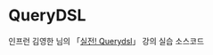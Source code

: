 # QueryDSL

인프런 김영한 님의 「[실전! Querydsl](https://www.inflearn.com/course/Querydsl-%EC%8B%A4%EC%A0%84/)」 강의 실습 소스코드